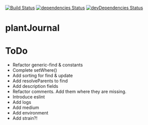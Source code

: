 [![Build Status](https://travis-ci.org/Nostradamos/PlantJournal.svg?branch=master)](https://travis-ci.org/Nostradamos/PlantJournal)
[![dependencies Status](https://david-dm.org/Nostradamos/plantjournal/status.svg)](https://david-dm.org/Nostradamos/plantjournal) [![devDependencies Status](https://david-dm.org/Nostradamos/plantjournal/dev-status.svg)](https://david-dm.org/Nostradamos/plantjournal?type=dev)

plantJournal
============


ToDo
=====

* Refactor generic-find & constants
* Complete setWhere()
* Add sorting for find & update
* Add resolveParents to find
* Add description fields
* Refactor comments. Add them where they are missing.
* Introduce eslint
* Add logs
* Add medium
* Add environment
* Add strain?!
